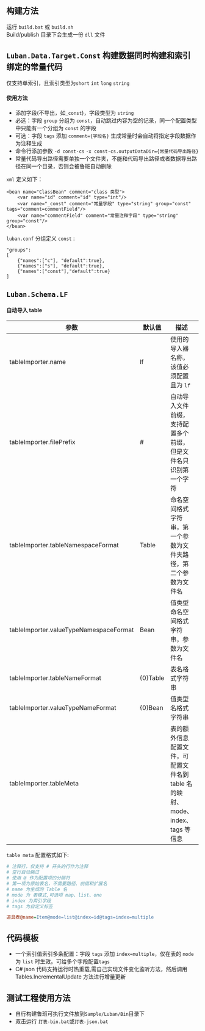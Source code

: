 ## 构建方法
运行 `build.bat` 或 `build.sh` <br/>
Build/publish 目录下会生成一份 `dll` 文件
## `Luban.Data.Target.Const` 构建数据同时构建和索引绑定的常量代码
仅支持单索引，且索引类型为`short` `int` `long` `string`
#### 使用方法
- 添加字段(不导出，如`_const`)，字段类型为 `string`
- 必选：字段 `group` 分组为 `const`，自动跳过内容为空的记录，同一个配置类型中只能有一个分组为 `const` 的字段
- 可选：字段 `tags` 添加 `comment={字段名}` 生成常量时会自动将指定字段数据作为注释生成
- 命令行添加参数 `-d const-cs` `-x const-cs.outputDataDir={常量代码导出路径}`
- 常量代码导出路径需要单独一个文件夹，不能和代码导出路径或者数据导出路径在同一个目录，否则会被鲁班自动删除

`xml` 定义如下：
```
<bean name="ClassBean" comment="class 类型">
    <var name="id" comment="id" type="int"/>
    <var name="_const" comment="常量字段" type="string" group="const" tags="comment=commentField"/>
    <var name="commentField" comment="常量注释字段" type="string" group="const"/>
</bean>
```
`luban.conf` 分组定义 `const` :
```
"groups":
[
    {"names":["c"], "default":true},
    {"names":["s"], "default":true},
    {"names":["const"],"default":true}
]
```
## `Luban.Schema.LF`
#### 自动导入 table

| 参数                 | 默认值      | 描述                                                | 示例                                            |
|--------------------|----------|---------------------------------------------------|-----------------------------------------------|
| tableImporter.name | lf       | 使用的导入器名称，该值必须配置且为 `lf`                            | -x tableImporter.name=lf                      |
| tableImporter.filePrefix | #        | 自动导入文件前缀，支持配置多个前缀，但是文件名只识别第一个字符                   | -x tableImporter.filePrefix=#$_               |
| tableImporter.tableNamespaceFormat | Table    | 命名空间格式字符串，第一个参数为文件夹路径，第二个参数为文件名                   | -x tableImporter.tableNamespaceFormat={0}.{1} |
| tableImporter.valueTypeNamespaceFormat | Bean | 值类型命名空间格式字符串，参数为文件名                   | -x tableImporter.valueTypeNamespaceFormat={0} |
| tableImporter.tableNameFormat | {0}Table | 表名格式字符串                                           | -x tableImporter.tableNameFormat=Table{0}     |
| tableImporter.valueTypeNameFormat | {0}Bean  | 值类型名格式字符串                                         | -x tableImporter.valueTypeNameFormat={0}VO    |
| tableImporter.tableMeta |          | 表的额外信息配置文件，可配置文件名到 table 名的映射、mode、index、tags 等信息 | -x tableImporter.tableMeta=TableMeta.ini      |

`table meta` 配置格式如下:
```ini
# 注释行，仅支持 # 开头的行作为注释
# 空行自动跳过
# 使用 @ 作为配置项的分隔符
# 第一项为原始表名，不需要路径、前缀和扩展名
# name 为生成的 Table 名
# mode 为 表模式,可选项 map、list、one
# index 为索引字段
# tags 为自定义标签

道具表@name=Item@mode=list@index=id@tags=index=multiple
```
## 代码模板
- 一个索引值索引多条配置：字段 `tags` 添加 `index=multiple`，仅在表的 `mode` 为 `list` 时生效。可给多个字段配置`tags`
- C# json 代码支持运行时热重载,需自己实现文件变化监听方法，然后调用 Tables.IncrementalUpdate 方法进行增量更新
## 测试工程使用方法
- 自行构建鲁班可执行文件放到`Sample/Luban/Bin`目录下
- 双击运行 `打表-bin.bat`或`打表-json.bat`
